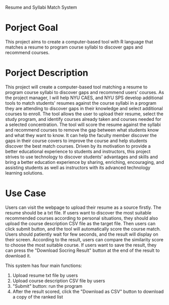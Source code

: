 Resume and Syllabi Match System


# Porject Goal
This project aims to create a computer-based tool with R language that matches a resume to program course syllabi to discover gaps and recommend courses. 

# Porject Description
This project will create a computer-based tool matching a resume to program course syllabi to discover gaps and recommend users' courses.
As the project manager, I will help NYU CAES, and NYU SPS develop additional tools to match students' resumes against the course syllabi in a program they are attending to discover gaps in their knowledge and select additional courses to enroll. The tool allows the user to upload their resume, select the study program, and identify courses already taken and courses needed for a selected concentration. The tool will score the resume against the syllabi and recommend courses to remove the gap between what students know and what they want to know. It can help the faculty member discover the gaps in their course covers to improve the course and help students discover the best match courses.
Driven by its motivation to provide a better educational experience to students and instructors, this project strives to use technology to discover students' advantages and skills and bring a better education experience by sharing, enriching, encouraging, and assisting students as well as instructors with its advanced technology learning solutions.

# Use Case
Users can visit the webpage to upload their resume as a source firstly. 
The resume should be a txt file. If users want to discover the most suitable recommended courses according to personal situations, they should also upload the course description CSV file as the target file. Then users can click submit button, and the tool will automatically score the course match. Users should patiently wait for few seconds, and the result will display on their screen. 
According to the result, users can compare the similarity score to choose the most suitable course. If users want to save the result, they can press the "Download Socring Result" button at the end of the result to download it.

This system has four main functions:
1.	Upload resume txt file by users
2.	Upload course description CSV file by users
3.	"Submit" button: run the program 
4.	After the result scored,  click the "Download as CSV" button to download a copy of the ranked list


